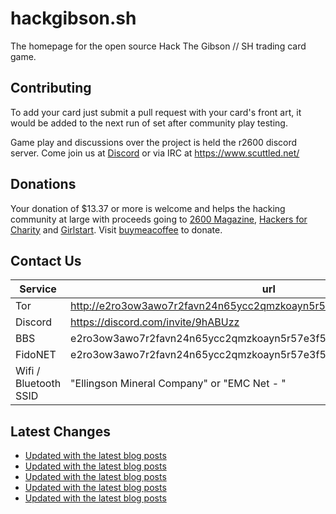 # hackgibson.sh
The homepage for the open source Hack The Gibson // SH trading card game.


## Contributing

To add your card just submit a pull request with your card's front art, it would be added to the next run of set after community play testing.

Game play and discussions over the project is held the r2600 discord server. Come join us at [Discord](https://discord.com/invite/9hABUzz) or via IRC at https://www.scuttled.net/


## Donations

Your donation of $13.37 or more is welcome and helps the hacking community at large with proceeds going to [2600 Magazine](https://2600.com/), [Hackers for Charity](https://hackersforcharity.org) and [Girlstart](https://girlstart.org).  Visit [buymeacoffee](https://www.buymeacoffee.com/hackgibson.sh) to donate.


## Contact Us

Service | url
-|-
Tor | http://e2ro3ow3awo7r2favn24n65ycc2qmzkoayn5r57e3f56nvjwdcgg32ad.onion
Discord | https://discord.com/invite/9hABUzz
BBS | e2ro3ow3awo7r2favn24n65ycc2qmzkoayn5r57e3f56nvjwdcgg32ad.onion:23
FidoNET | e2ro3ow3awo7r2favn24n65ycc2qmzkoayn5r57e3f56nvjwdcgg32ad.onion:24554
Wifi / Bluetooth SSID | "Ellingson Mineral Company" or "EMC Net - <fidonet address>"

## Latest Changes
<!-- BLOG-POST-LIST:START -->
- [Updated with the latest blog posts](https://github.com/DFW2600/hackgibson.sh/commit/f5174fabe81a4bc4381184e163c43f26b2c0bfd8)
- [Updated with the latest blog posts](https://github.com/DFW2600/hackgibson.sh/commit/500953b97d22d80994c78e40a2dcde71b90937a0)
- [Updated with the latest blog posts](https://github.com/DFW2600/hackgibson.sh/commit/8e01d8ee8c29661c0cef67cb607c73a7c1c98979)
- [Updated with the latest blog posts](https://github.com/DFW2600/hackgibson.sh/commit/567a1d859f69fdd82625b817e6e76f89bb968429)
- [Updated with the latest blog posts](https://github.com/DFW2600/hackgibson.sh/commit/a3ab62b8b91eac640addf6ad631b20d004edf0a3)
<!-- BLOG-POST-LIST:END -->
